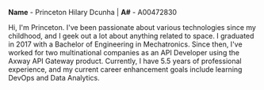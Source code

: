**Name** - Princeton Hilary Dcunha | 
**A#** - A00472830

Hi, I'm Princeton. I've been passionate about various technologies since my childhood, and I geek out a lot about anything related to space. I graduated in 2017 with a Bachelor of Engineering in Mechatronics. Since then, I've worked for two multinational companies as an API Developer using the Axway API Gateway product. Currently, I have 5.5 years of professional experience, and my current career enhancement goals include learning DevOps and Data Analytics.